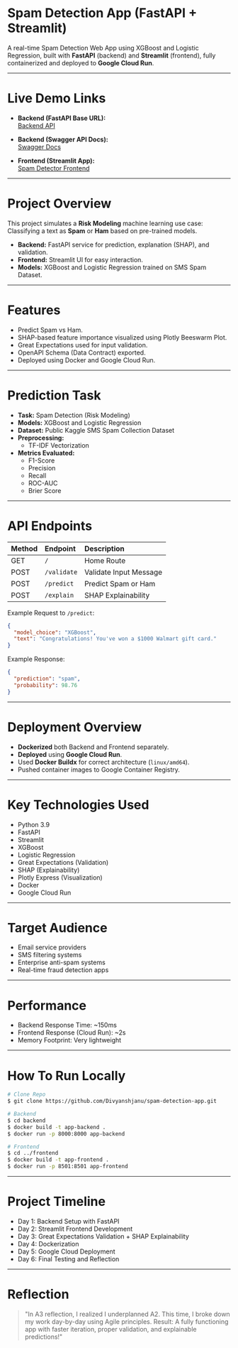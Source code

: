 #  Spam Detection App (FastAPI + Streamlit)

A real-time Spam Detection Web App using XGBoost and Logistic Regression, built with **FastAPI** (backend) and **Streamlit** (frontend), fully containerized and deployed to **Google Cloud Run**.

---

#  Live Demo Links

- **Backend (FastAPI Base URL):**  
  [Backend API](https://app-backend-1027897761252.northamerica-northeast1.run.app)

- **Backend (Swagger API Docs):**  
  [Swagger Docs](https://app-backend-1027897761252.northamerica-northeast1.run.app/docs)

- **Frontend (Streamlit App):**  
  [Spam Detector Frontend](https://app-frontend-1027897761252.northamerica-northeast1.run.app)

---

#  Project Overview

This project simulates a **Risk Modeling** machine learning use case:
Classifying a text as **Spam** or **Ham** based on pre-trained models.

- **Backend:** FastAPI service for prediction, explanation (SHAP), and validation.
- **Frontend:** Streamlit UI for easy interaction.
- **Models:** XGBoost and Logistic Regression trained on SMS Spam Dataset.

---

#  Features

- Predict Spam vs Ham.
- SHAP-based feature importance visualized using Plotly Beeswarm Plot.
- Great Expectations used for input validation.
- OpenAPI Schema (Data Contract) exported.
- Deployed using Docker and Google Cloud Run.

---

#  Prediction Task

- **Task:** Spam Detection (Risk Modeling)
- **Models:** XGBoost and Logistic Regression
- **Dataset:** Public Kaggle SMS Spam Collection Dataset
- **Preprocessing:**
  - TF-IDF Vectorization
- **Metrics Evaluated:**
  - F1-Score
  - Precision
  - Recall
  - ROC-AUC
  - Brier Score

---

#  API Endpoints

| Method | Endpoint | Description |
|:------|:---------|:------------|
| GET   | `/`         | Home Route |
| POST  | `/validate` | Validate Input Message |
| POST  | `/predict`  | Predict Spam or Ham |
| POST  | `/explain`  | SHAP Explainability |

Example Request to `/predict`:
```json
{
  "model_choice": "XGBoost",
  "text": "Congratulations! You've won a $1000 Walmart gift card."
}
```

Example Response:
```json
{
  "prediction": "spam",
  "probability": 98.76
}
```

---

#  Deployment Overview

- **Dockerized** both Backend and Frontend separately.
- **Deployed** using **Google Cloud Run**.
- Used **Docker Buildx** for correct architecture (`linux/amd64`).
- Pushed container images to Google Container Registry.

---

#  Key Technologies Used

- Python 3.9
- FastAPI
- Streamlit
- XGBoost
- Logistic Regression
- Great Expectations (Validation)
- SHAP (Explainability)
- Plotly Express (Visualization)
- Docker
- Google Cloud Run

---

#  Target Audience

- Email service providers
- SMS filtering systems
- Enterprise anti-spam systems
- Real-time fraud detection apps

---

#  Performance

- Backend Response Time: ~150ms
- Frontend Response (Cloud Run): ~2s
- Memory Footprint: Very lightweight


---

#  How To Run Locally

```bash
# Clone Repo
$ git clone https://github.com/Divyanshjanu/spam-detection-app.git

# Backend
$ cd backend
$ docker build -t app-backend .
$ docker run -p 8000:8000 app-backend

# Frontend
$ cd ../frontend
$ docker build -t app-frontend .
$ docker run -p 8501:8501 app-frontend
```

---

#  Project Timeline

- Day 1: Backend Setup with FastAPI
- Day 2: Streamlit Frontend Development
- Day 3: Great Expectations Validation + SHAP Explainability
- Day 4: Dockerization
- Day 5: Google Cloud Deployment
- Day 6: Final Testing and Reflection

---

#  Reflection

> "In A3 reflection, I realized I underplanned A2. This time, I broke down my work day-by-day using Agile principles. Result: A fully functioning app with faster iteration, proper validation, and explainable predictions!"


